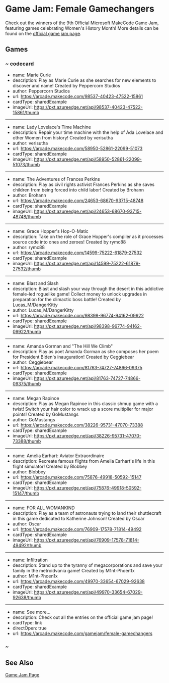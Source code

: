 # Game Jam: Female Gamechangers
Check out the winners of the 9th Official Microsoft MakeCode Game Jam, featuring games celebrating Women's History Month! More details can be found on the [official game jam page](https://arcade.makecode.com/gamejam/female-gamechangers).

## Games

### ~ codecard
* name: Marie Curie
* description: Play as Marie Curie as she searches for new elements to discover and name! Created by Peppercorn Studios
* author: Peppercorn Studios
* url: https://arcade.makecode.com/98537-40423-47522-15861
* cardType: sharedExample
* imageUrl: https://pxt.azureedge.net/api/98537-40423-47522-15861/thumb
---
* name: Lady Lovelace's Time Machine
* description: Repair your time machine with the help of Ada Lovelace and other Women from history! Created by verisutha
* author: verisutha
* url: https://arcade.makecode.com/58950-52861-22099-51073
* cardType: sharedExample
* imageUrl: https://pxt.azureedge.net/api/58950-52861-22099-51073/thumb
---
* name: The Adventures of Frances Perkins
* description: Play as civil rights activist Frances Perkins as she saves children from being forced into child labor! Created by Brohann
* author: Brohann
* url: https://arcade.makecode.com/24653-68670-93715-48748
* cardType: sharedExample
* imageUrl: https://pxt.azureedge.net/api/24653-68670-93715-48748/thumb
---
* name: Grace Hopper's Hop-O-Matic
* description: Take on the role of Grace Hopper's compiler as it processes source code into ones and zeroes! Created by rymc88
* author: rymc88
* url: https://arcade.makecode.com/14599-75222-61879-27532
* cardType: sharedExample
* imageUrl: https://pxt.azureedge.net/api/14599-75222-61879-27532/thumb
---
* name: Blast and Slash
* description: Blast and slash your way through the desert in this addictive female-led roguelike game! Collect money to unlock upgrades in preparation for the climactic boss battle! Created by Lucas_M/DangerKitty
* author: Lucas_M/DangerKitty
* url: https://arcade.makecode.com/98398-96774-94162-09922
* cardType: sharedExample
* imageUrl: https://pxt.azureedge.net/api/98398-96774-94162-09922/thumb
---
* name: Amanda Gorman and "The Hill We Climb"
* description: Play as poet Amanda Gorman as she composes her poem for President Biden's inauguration! Created by Ceggiebear
* author: Ceggiebear
* url: https://arcade.makecode.com/81763-74727-74866-09375
* cardType: sharedExample
* imageUrl: https://pxt.azureedge.net/api/81763-74727-74866-09375/thumb
---
* name: Megan Rapinoe
* description: Play as Megan Rapinoe in this classic shmup game with a twist! Switch your hair color to wrack up a score multiplier for major points! Created by GoMustangs
* author: GoMustangs
* url: https://arcade.makecode.com/38226-95731-47070-73388
* cardType: sharedExample
* imageUrl: https://pxt.azureedge.net/api/38226-95731-47070-73388/thumb
---
* name: Amelia Earhart: Aviator Extraordinaire
* description: Recreate famous flights from Amelia Earhart's life in this flight simulator! Created by Blobbey
* author: Blobbey
* url: https://arcade.makecode.com/75876-49918-50592-15147
* cardType: sharedExample
* imageUrl: https://pxt.azureedge.net/api/75876-49918-50592-15147/thumb
---
* name: FOR ALL WOMANKIND
* description: Play as a team of astronauts trying to land their shuttlecraft in this game dedicated to Katherine Johnson! Created by Oscar
* author: Oscar
* url: https://arcade.makecode.com/76909-17578-71814-49492
* cardType: sharedExample
* imageUrl: https://pxt.azureedge.net/api/76909-17578-71814-49492/thumb
---
* name: Infiltration
* description: Stand up to the tyranny of megacorporations and save your family in the metroidvania game! Created by M1nt-Phoen1x
* author: M1nt-Phoen1x
* url: https://arcade.makecode.com/49970-33654-67029-92638
* cardType: sharedExample
* imageUrl: https://pxt.azureedge.net/api/49970-33654-67029-92638/thumb
---
* name: See more...
* description: Check out all the entries on the official game jam page!
* cardType: link
* directOpen: true
* url: https://arcade.makecode.com/gamejam/female-gamechangers

### ~

## See Also

[Game Jam Page](https://arcade.makecode.com/gamejam/female-gamechangers)

